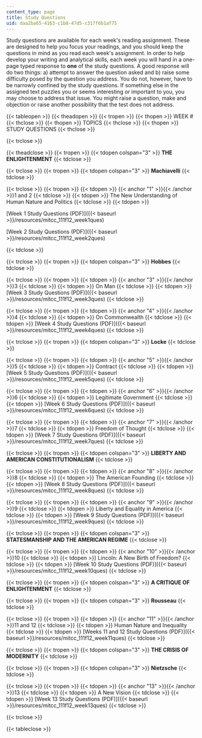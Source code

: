 ```yaml
---
content_type: page
title: Study Questions
uid: daa2ba65-4163-c1b8-47d5-c317f6b1af75
---
```


Study questions are available for each week's reading assignment. These are designed to help you focus your readings, and you should keep the questions in mind as you read each week's assignment. In order to help develop your writing and analytical skills, each week you will hand in a one-page typed response to **one** of the study questions. A good response will do two things: a) attempt to answer the question asked and b) raise some difficulty posed by the question you address. You do not, however, have to be narrowly confined by the study questions. If something else in the assigned text puzzles you or seems interesting or important to you, you may choose to address that issue. You might raise a question, make and objection or raise another possibility that the test does not address.

{{< tableopen >}}
{{< theadopen >}}
{{< tropen >}}
{{< thopen >}}
WEEK #
{{< thclose >}}
{{< thopen >}}
TOPICS
{{< thclose >}}
{{< thopen >}}
STUDY QUESTIONS
{{< thclose >}}

{{< trclose >}}

{{< theadclose >}}
{{< tropen >}}
{{< tdopen colspan="3" >}}
**THE ENLIGHTENMENT**
{{< tdclose >}}

{{< trclose >}}
{{< tropen >}}
{{< tdopen colspan="3" >}}
**Machiavelli**
{{< tdclose >}}

{{< trclose >}}
{{< tropen >}}
{{< tdopen >}}
{{< anchor "1" >}}{{< /anchor >}}1 and 2
{{< tdclose >}}
{{< tdopen >}}
The New Understanding of Human Nature and Politics
{{< tdclose >}}
{{< tdopen >}}


[Week 1 Study Questions (PDF)]({{< baseurl >}}/resources/mitcc_111f12_week1ques)

[Week 2 Study Questions (PDF)]({{< baseurl >}}/resources/mitcc_111f12_week2ques)


{{< tdclose >}}

{{< trclose >}}
{{< tropen >}}
{{< tdopen colspan="3" >}}
**Hobbes**
{{< tdclose >}}

{{< trclose >}}
{{< tropen >}}
{{< tdopen >}}
{{< anchor "3" >}}{{< /anchor >}}3
{{< tdclose >}}
{{< tdopen >}}
On Man
{{< tdclose >}}
{{< tdopen >}}
[Week 3 Study Questions (PDF)]({{< baseurl >}}/resources/mitcc_111f12_week3ques)
{{< tdclose >}}

{{< trclose >}}
{{< tropen >}}
{{< tdopen >}}
{{< anchor "4" >}}{{< /anchor >}}4
{{< tdclose >}}
{{< tdopen >}}
On Commonwealth
{{< tdclose >}}
{{< tdopen >}}
[Week 4 Study Questions (PDF)]({{< baseurl >}}/resources/mitcc_111f12_week4ques)
{{< tdclose >}}

{{< trclose >}}
{{< tropen >}}
{{< tdopen colspan="3" >}}
**Locke**
{{< tdclose >}}

{{< trclose >}}
{{< tropen >}}
{{< tdopen >}}
{{< anchor "5" >}}{{< /anchor >}}5
{{< tdclose >}}
{{< tdopen >}}
Contract
{{< tdclose >}}
{{< tdopen >}}
[Week 5 Study Questions (PDF)]({{< baseurl >}}/resources/mitcc_111f12_week5ques)
{{< tdclose >}}

{{< trclose >}}
{{< tropen >}}
{{< tdopen >}}
{{< anchor "6" >}}{{< /anchor >}}6
{{< tdclose >}}
{{< tdopen >}}
Legitimate Government
{{< tdclose >}}
{{< tdopen >}}
[Week 6 Study Questions (PDF)]({{< baseurl >}}/resources/mitcc_111f12_week6ques)
{{< tdclose >}}

{{< trclose >}}
{{< tropen >}}
{{< tdopen >}}
{{< anchor "7" >}}{{< /anchor >}}7
{{< tdclose >}}
{{< tdopen >}}
Freedom of Thought
{{< tdclose >}}
{{< tdopen >}}
[Week 7 Study Questions (PDF)]({{< baseurl >}}/resources/mitcc_111f12_week7ques)
{{< tdclose >}}

{{< trclose >}}
{{< tropen >}}
{{< tdopen colspan="3" >}}
**LIBERTY AND AMERICAN CONSTITUTIONALISM**
{{< tdclose >}}

{{< trclose >}}
{{< tropen >}}
{{< tdopen >}}
{{< anchor "8" >}}{{< /anchor >}}8
{{< tdclose >}}
{{< tdopen >}}
The American Founding
{{< tdclose >}}
{{< tdopen >}}
[Week 8 Study Questions (PDF)]({{< baseurl >}}/resources/mitcc_111f12_week8ques)
{{< tdclose >}}

{{< trclose >}}
{{< tropen >}}
{{< tdopen >}}
{{< anchor "9" >}}{{< /anchor >}}9
{{< tdclose >}}
{{< tdopen >}}
Liberty and Equality in America
{{< tdclose >}}
{{< tdopen >}}
[Week 9 Study Questions (PDF)]({{< baseurl >}}/resources/mitcc_111f12_week9ques)
{{< tdclose >}}

{{< trclose >}}
{{< tropen >}}
{{< tdopen colspan="3" >}}
**STATESMANSHIP AND THE AMERICAN REGIME**
{{< tdclose >}}

{{< trclose >}}
{{< tropen >}}
{{< tdopen >}}
{{< anchor "10" >}}{{< /anchor >}}10
{{< tdclose >}}
{{< tdopen >}}
Lincoln: A New Birth of Freedom?
{{< tdclose >}}
{{< tdopen >}}
[Week 10 Study Questions (PDF)]({{< baseurl >}}/resources/mitcc_111f12_week10ques)
{{< tdclose >}}

{{< trclose >}}
{{< tropen >}}
{{< tdopen colspan="3" >}}
**A CRITIQUE OF ENLIGHTENMENT**
{{< tdclose >}}

{{< trclose >}}
{{< tropen >}}
{{< tdopen colspan="3" >}}
**Rousseau**
{{< tdclose >}}

{{< trclose >}}
{{< tropen >}}
{{< tdopen >}}
{{< anchor "11" >}}{{< /anchor >}}11 and 12
{{< tdclose >}}
{{< tdopen >}}
Human Nature and Inequality
{{< tdclose >}}
{{< tdopen >}}
[Weeks 11 and 12 Study Questions (PDF)]({{< baseurl >}}/resources/mitcc_111f12_week11ques)
{{< tdclose >}}

{{< trclose >}}
{{< tropen >}}
{{< tdopen colspan="3" >}}
**THE CRISIS OF MODERNITY**
{{< tdclose >}}

{{< trclose >}}
{{< tropen >}}
{{< tdopen colspan="3" >}}
**Nietzsche**
{{< tdclose >}}

{{< trclose >}}
{{< tropen >}}
{{< tdopen >}}
{{< anchor "13" >}}{{< /anchor >}}13
{{< tdclose >}}
{{< tdopen >}}
A New Vision
{{< tdclose >}}
{{< tdopen >}}
[Week 13 Study Questions (PDF)]({{< baseurl >}}/resources/mitcc_111f12_week13ques)
{{< tdclose >}}

{{< trclose >}}

{{< tableclose >}}